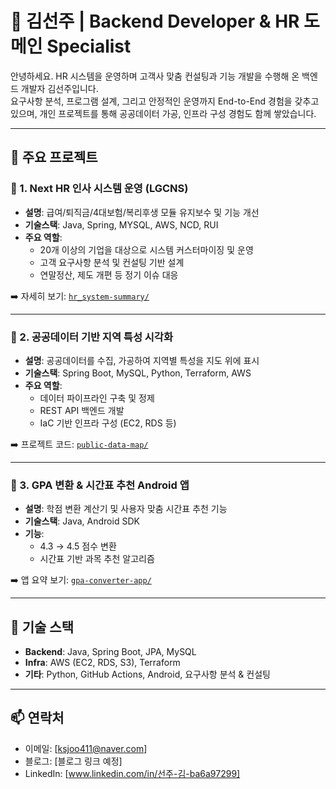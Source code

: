 # 👋 김선주 | Backend Developer & HR 도메인 Specialist

안녕하세요. HR 시스템을 운영하며 고객사 맞춤 컨설팅과 기능 개발을 수행해 온 백엔드 개발자 김선주입니다.  
요구사항 분석, 프로그램 설계, 그리고 안정적인 운영까지 End-to-End 경험을 갖추고 있으며, 개인 프로젝트를 통해 공공데이터 가공, 인프라 구성 경험도 함께 쌓았습니다.

---

## 📌 주요 프로젝트

### 🔹 1. Next HR 인사 시스템 운영 (LGCNS)
- **설명**: 급여/퇴직금/4대보험/복리후생 모듈 유지보수 및 기능 개선
- **기술스택**: Java, Spring, MYSQL, AWS, NCD, RUI
- **주요 역할**:
  - 20개 이상의 기업을 대상으로 시스템 커스터마이징 및 운영
  - 고객 요구사항 분석 및 컨설팅 기반 설계
  - 연말정산, 제도 개편 등 정기 이슈 대응

➡️ 자세히 보기: [`hr_system-summary/`](./hr-system-summary/)

---

### 🔹 2. 공공데이터 기반 지역 특성 시각화
- **설명**: 공공데이터를 수집, 가공하여 지역별 특성을 지도 위에 표시
- **기술스택**: Spring Boot, MySQL, Python, Terraform, AWS
- **주요 역할**:
  - 데이터 파이프라인 구축 및 정제
  - REST API 백엔드 개발
  - IaC 기반 인프라 구성 (EC2, RDS 등)

➡️ 프로젝트 코드: [`public-data-map/`](./public-data-map/)

---

### 🔹 3. GPA 변환 & 시간표 추천 Android 앱
- **설명**: 학점 변환 계산기 및 사용자 맞춤 시간표 추천 기능
- **기술스택**: Java, Android SDK
- **기능**:
  - 4.3 → 4.5 점수 변환
  - 시간표 기반 과목 추천 알고리즘

➡️ 앱 요약 보기: [`gpa-converter-app/`](./gpa-converter-app/)

---

## 🧰 기술 스택

- **Backend**: Java, Spring Boot, JPA, MySQL
- **Infra**: AWS (EC2, RDS, S3), Terraform
- **기타**: Python, GitHub Actions, Android, 요구사항 분석 & 컨설팅

---

## 📫 연락처

- 이메일: [ksjoo411@naver.com]
- 블로그: [블로그 링크 예정]
- LinkedIn: [www.linkedin.com/in/선주-김-ba6a97299]

